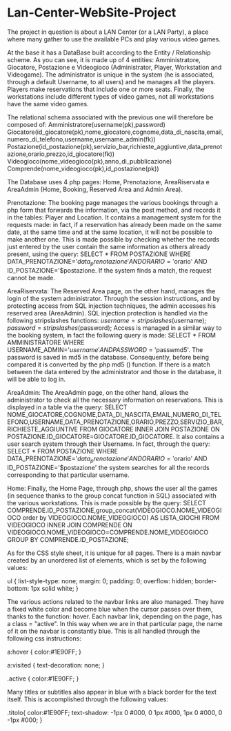 # Lan-Center-WebSite-Project

The project in question is about a LAN Center (or a LAN Party), a place where many gather to use the available PCs and play various video games.

At the base it has a DataBase built according to the Entity / Relationship scheme.
As you can see, it is made up of 4 entities: Amministratore, Giocatore, Postazione e Videogioco (Administrator, Player, Workstation and Videogame). 
The administrator is unique in the system (he is associated, through a default Username, to all users) and he manages all the players. 
Players make reservations that include one or more seats. 
Finally, the workstations include different types of video games, not all workstations have the same video games.

The relational schema associated with the previous one will therefore be composed of:
Amministratore(username(pk),password)
Giocatore(id_giocatore(pk),nome_giocatore,cognome,data_di_nascita,email,numero_di_telefono,username,username_admin(fk))
Postazione(id_postazione(pk),servizio_bar,richieste_aggiuntive,data_prenotazione,orario,prezzo,id_giocatore(fk))
Videogioco(nome_videogioco(pk),anno_di_pubblicazione)
Comprende(nome_videogioco(pk),id_postazione(pk))

The Database uses 4 php pages: Home, Prenotazione, AreaRiservata e AreaAdmin (Home, Booking, Reserved Area and Admin Area).

Prenotazione:
The booking page manages the various bookings through a php form that forwards the information, via the post method, and records it in the tables: Player and Location.
It contains a management system for the requests made: in fact, if a reservation has already been made on the same date, at the same time and at the same location, 
it will not be possible to make another one.
This is made possible by checking whether the records just entered by the user contain the same information as others already present, using the query:
SELECT * FROM POSTAZIONE WHERE DATA_PRENOTAZIONE='$data_prenotazione' AND ORARIO='$orario' AND ID_POSTAZIONE='$postazione.
If the system finds a match, the request cannot be made.

AreaRiservata:
The Reserved Area page, on the other hand, manages the login of the system administrator. 
Through the session instructions, and by protecting access from SQL injection techniques, the admin accesses his reserved area (AreaAdmin).
SQL injection protection is handled via the following stripslashes functions: $username=stripslashes($username); $password=stripslashes($password);
Access is managed in a similar way to the booking system, in fact the following query is made: 
SELECT * FROM AMMINISTRATORE WHERE USERNAME_ADMIN='$username' AND PASSWORD='$passwmd5'.
The password is saved in md5 in the database. Consequently, before being compared it is converted by the php md5 () function. 
If there is a match between the data entered by the administrator and those in the database, it will be able to log in.

AreaAdmin:
The AreaAdmin page, on the other hand, allows the administrator to check all the necessary information on reservations.
This is displayed in a table via the query: 
SELECT NOME_GIOCATORE,COGNOME,DATA_DI_NASCITA,EMAIL,NUMERO_DI_TELEFONO,USERNAME,DATA_PRENOTAZIONE,ORARIO,PREZZO,SERVIZIO_BAR,RICHIESTE_AGGIUNTIVE 
FROM GIOCATORE INNER JOIN POSTAZIONE ON POSTAZIONE.ID_GIOCATORE=GIOCATORE.ID_GIOCATORE.
It also contains a user search system through their Username. In fact, through the query:
SELECT * FROM POSTAZIONE WHERE DATA_PRENOTAZIONE='$data_prenotazione' AND ORARIO='$orario' AND ID_POSTAZIONE='$postazione' 
the system searches for all the records corresponding to that particular username.

Home:
Finally, the Home Page, through php, shows the user all the games (in sequence thanks to the group concat function in SQL) associated with the various workstations. 
This is made possible by the query: 
SELECT COMPRENDE.ID_POSTAZIONE,group_concat(VIDEOGIOCO.NOME_VIDEOGIOCO order by VIDEOGIOCO.NOME_VIDEOGIOCO) AS LISTA_GIOCHI 
FROM VIDEOGIOCO INNER JOIN COMPRENDE ON VIDEOGIOCO.NOME_VIDEOGIOCO=COMPRENDE.NOME_VIDEOGIOCO GROUP BY COMPRENDE.ID_POSTAZIONE;

As for the CSS style sheet, it is unique for all pages.
There is a main navbar created by an unordered list of elements, which is set by the following values:

ul {
list-style-type: none;
margin: 0;
padding: 0;
overflow: hidden;
border-bottom: 1px solid white;
}

The various actions related to the navbar links are also managed.
They have a fixed white color and become blue when the cursor passes over them, thanks to the function: hover. 
Each navbar link, depending on the page, has a class = "active". In this way when we are in that particular page, the name of it on the navbar is constantly blue. 
This is all handled through the following css instructions:

a:hover {
color:#1E90FF;
}

a:visited {
text-decoration: none;
}

.active {
color:#1E90FF;
}

Many titles or subtitles also appear in blue with a black border for the text itself. This is accomplished through the following values:

.titolo{
color:#1E90FF;
text-shadow: -1px 0 #000, 0 1px #000, 1px 0 #000, 0 -1px #000;
}

